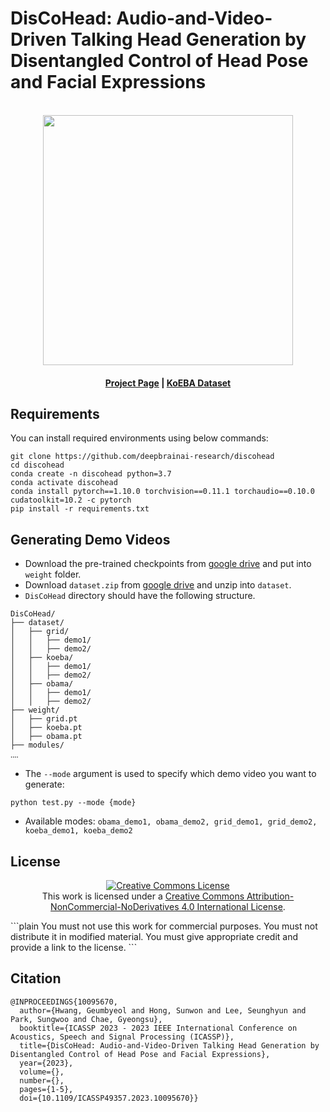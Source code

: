 # DisCoHead: Audio-and-Video-Driven Talking Head Generation by Disentangled Control of Head Pose and Facial Expressions



<p align="center">
    <br>
    <img src="https://assets.website-files.com/6392a785ccd80ebf6f060fbe/6392a7df8df82ba809d50347_Logo_Home.svg" width="400"/>
    <br>
<p>




<h4 align="center">
    <p>
        <a href="https://deepbrainai-research.github.io/discohead">Project Page</a> | 
        <a href="https://github.com/deepbrainai-research/koeba">KoEBA Dataset</a> 
    <p>
</h4>


## Requirements

You can install required environments using below commands:

```shell
git clone https://github.com/deepbrainai-research/discohead
cd discohead
conda create -n discohead python=3.7
conda activate discohead
conda install pytorch==1.10.0 torchvision==0.11.1 torchaudio==0.10.0 cudatoolkit=10.2 -c pytorch
pip install -r requirements.txt
```

## Generating Demo Videos

- Download the pre-trained checkpoints from [google drive](https://drive.google.com/drive/folders/1JOWwCVF8v2yNJ_n6a4BsaXuZZFKGo4je?usp=sharing) and put into `weight` folder.
- Download `dataset.zip` from [google drive](https://drive.google.com/drive/folders/1JOWwCVF8v2yNJ_n6a4BsaXuZZFKGo4je?usp=sharing) and unzip into `dataset`. 
- `DisCoHead` directory should have the following structure.

```
DisCoHead/
├── dataset/
│   ├── grid/
│   │   ├── demo1/
│   │   ├── demo2/
│   ├── koeba/
│   │   ├── demo1/
│   │   ├── demo2/
│   ├── obama/
│   │   ├── demo1/
│   │   ├── demo2/
├── weight/
│   ├── grid.pt
│   ├── koeba.pt
│   ├── obama.pt
├── modules/
‥‥

```
- The `--mode` argument is used to specify which demo video you want to generate:
```shell
python test.py --mode {mode}
```
- Available modes: `obama_demo1, obama_demo2, grid_demo1, grid_demo2, koeba_demo1, koeba_demo2`


## License

<p align=center>
    <a rel="license" href="http://creativecommons.org/licenses/by-nc-nd/4.0/">
        <img alt="Creative Commons License" style="border-width:0" src="https://i.creativecommons.org/l/by-nc-nd/4.0/88x31.png"/>
    </a>
    <br />This work is licensed under a <a rel="license" href="http://creativecommons.org/licenses/by-nc-nd/4.0/">Creative Commons Attribution-NonCommercial-NoDerivatives 4.0 International License</a>.
</p>
```plain
You must not use this work for commercial purposes. You must not distribute it in modified material. You must give appropriate credit and provide a link to the license.
```
    
   
## Citation 

```plain
@INPROCEEDINGS{10095670,
  author={Hwang, Geumbyeol and Hong, Sunwon and Lee, Seunghyun and Park, Sungwoo and Chae, Gyeongsu},
  booktitle={ICASSP 2023 - 2023 IEEE International Conference on Acoustics, Speech and Signal Processing (ICASSP)}, 
  title={DisCoHead: Audio-and-Video-Driven Talking Head Generation by Disentangled Control of Head Pose and Facial Expressions}, 
  year={2023},
  volume={},
  number={},
  pages={1-5},
  doi={10.1109/ICASSP49357.2023.10095670}}
```
 
